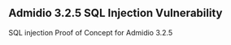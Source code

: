 Admidio 3.2.5 SQL Injection Vulnerability
----------------
SQL injection Proof of Concept for Admidio 3.2.5

